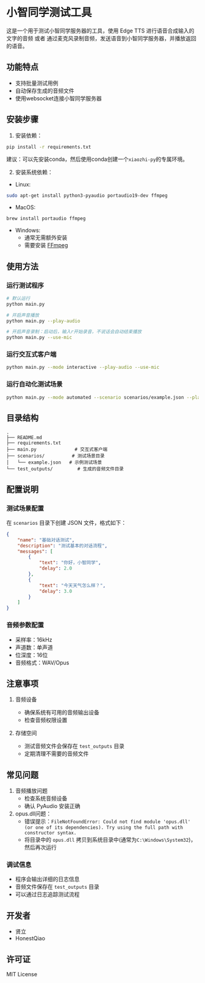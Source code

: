 # 小智同学测试工具

这是一个用于测试小智同学服务器的工具，使用 Edge TTS 进行语音合成输入的文字的音频 或者 通过麦克风录制音频，发送语音到小智同学服务器，并播放返回的语音。

## 功能特点

- 支持批量测试用例
- 自动保存生成的音频文件
- 使用websocket连接小智同学服务器

## 安装步骤

1. 安装依赖：
```bash
pip install -r requirements.txt
```
建议：可以先安装conda，然后使用conda创建一个`xiaozhi-py`的专属环境。

2. 安装系统依赖：

- Linux:
```bash
sudo apt-get install python3-pyaudio portaudio19-dev ffmpeg
```

- MacOS:
```bash
brew install portaudio ffmpeg
```

- Windows:
  - 通常无需额外安装
  - 需要安装 [FFmpeg](https://ffmpeg.org/download.html)

## 使用方法

### 运行测试程序

```bash
# 默认运行
python main.py

# 开启声音播放
python main.py --play-audio

# 开启声音录制：启动后，输入r开始录音，不说话会自动结束播放
python main.py --use-mic
```

### 运行交互式客户端

```bash
python main.py --mode interactive --play-audio --use-mic
```

### 运行自动化测试场景

```bash
python main.py --mode automated --scenario scenarios/example.json --play-audio
```

## 目录结构

```
.
├── README.md
├── requirements.txt
├── main.py              # 交互式客户端
├── scenarios/          # 测试场景目录
│   └── example.json   # 示例测试场景
└── test_outputs/         # 生成的音频文件目录
```

## 配置说明

### 测试场景配置

在 `scenarios` 目录下创建 JSON 文件，格式如下：

```json
{
    "name": "基础对话测试",
    "description": "测试基本的对话流程",
    "messages": [
        {
            "text": "你好，小智同学",
            "delay": 2.0
        },
        {
            "text": "今天天气怎么样？",
            "delay": 3.0
        }
    ]
}
```

### 音频参数配置

- 采样率：16kHz
- 声道数：单声道
- 位深度：16位
- 音频格式：WAV/Opus

## 注意事项

1. 音频设备
   - 确保系统有可用的音频输出设备
   - 检查音频权限设置

2. 存储空间
   - 测试音频文件会保存在 `test_outputs` 目录
   - 定期清理不需要的音频文件

## 常见问题

1. 音频播放问题
   - 检查系统音频设备
   - 确认 PyAudio 安装正确
2. opus.dll问题：
    - 错误提示：`FileNotFoundError: Could not find module 'opus.dll' (or one of its dependencies). Try using the full path with constructor syntax. `
    - 将目录中的 `opus.dll` 拷贝到系统目录中(通常为`C:\Windows\System32`)，然后再次运行

### 调试信息

- 程序会输出详细的日志信息
- 音频文件保存在 `test_outputs` 目录
- 可以通过日志追踪测试流程

## 开发者
- 贤立
- HonestQiao

## 许可证

MIT License